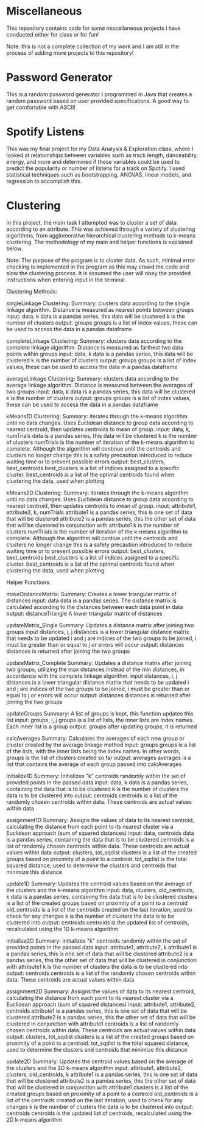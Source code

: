 # Miscellaneous
This repository contains code for some miscellaneous projects I have conducted either for class or for fun! 

Note: this is not a complete collection of my work and I am still in the process of adding more projects to this repository!

# Password Generator
This is a random password generator I programmed in Java that creates a random password based on user provided specifications. A good way to get comfortable with ASCII!

# Spotify Listens
This was my final project for my Data Analysis & Exploration class, where I looked at relationships between variables such as track length, danceability, energy, and more and determined if these variables could be used to predict the popularity or number of listens for a track on Spotify. I used statistical techniques such as bootstrapping, ANOVAS, linear models, and regression to accomplish this.

# Clustering
In this project, the main task I attempted was to cluster a set of data according to an attribute. This was achieved through a variety of clustering algorithms, from agglomerative hierarchical clustering methods to k-means clustering. The methodology of my main and helper functions is explained below.

Note: The purpose of the program is to cluster data. As such, minimal error checking is implemented in the program as this may crowd the code and slow the clustering process. It is assumed the user will obey the provided instructions when entering input in the terminal.

Clustering Methods:

singleLinkage Clustering:
	Summary: clusters data according to the single linkage algorithm. Distance is measured as nearest points between groups
	input: data, k
		data is a pandas series, this data will be clustered
		k is the number of clusters
	output: groups
		groups is a list of index values, these can be used to access the data in a pandas dataframe
		
completeLinkage Clustering:
	Summary: clusters data according to the complete linkage algorithm. Distance is measured as farthest two data points within groups
	input: data, k
		data is a pandas series, this data will be clustered
		k is the number of clusters
	output: groups
		groups is a list of index values, these can be used to access the data in a pandas dataframe
		
averageLinkage Clustering:
	Summary: clusters data according to the average linkage algorithm. Distance is measured between the averages of two groups
	input: data, k
		data is a pandas series, this data will be clustered
		k is the number of clusters
	output: groups
		groups is a list of index values, these can be used to access the data in a pandas dataframe
		
kMeans1D Clustering: 
	Summary: iterates through the k-means algorithm until no data changes. Uses Euclidean distance to group data according
		to nearest centroid, then updates centroids to mean of group. 
	input: data, k, numTrials
		data is a pandas series, this data will be clustered
		k is the number of clusters
		numTrials is the number of iteration of the k-means algorithm to complete. Although the algorithm will continue until
		the centroids and clusters no longer change this is a safety precaution introduced to reduce waiting time or to prevent possible errors
	output: best_clusters, best_centroids
		best_clusters is a list of indices assigned to a specific cluster. best_centroids is a list of the optimal centroids 
		found when clustering the data, used when plotting

kMeans2D Clustering: 
	Summary: iterates through the k-means algorithm until no data changes. Uses Euclidean distance to group data according
		to nearest centroid, then updates centroids to mean of group. 
	input: attribute1, attribute2, k, numTrials
		attribute1 is a pandas series, this is one set of data that will be clustered
		attribute2 is a pandas series, this the other set of data that will be clustered in conjunction with attribute1
		k is the number of clusters
		numTrials is the number of iteration of the k-means algorithm to complete. Although the algorithm will contiue until
		the centroids and clusters no longer change this is a safety precaution introduced to reduce waiting time or to prevent possible errors
	output: best_clusters, best_centroids
		best_clusters is a list of indices assigned to a specific cluster. best_centroids is a list of the optimal centroids 
		found when clustering the data, used when plotting		
		
Helper Functions:

makeDistanceMatrix:
	Summary: Creates a lower triangular matrix of distances
	input: data
		data is a pandas series. The distance matrix is calculated according to the distances between each data point in data
	output: distanceTriangle
		A lower triangular matrix of distances
		
updateMatrix_Single
	Summary: Updates a distance matrix after joining two groups
	input distances, i, j
		distances is a lower triangular distance matrix that needs to be updated
		i and j are indices of the two groups to be joined, i must be greater than or equal to j or errors will occur
	output: distances
		distances is returned after joining the two groups

updateMatrix_Complete
	Summary: Updates a distance matrix after joining two groups, utilizing the max distances instead of the min distances, in accordance with the complete linkage algorithm.
	input distances, i, j
		distances is a lower triangular distance matrix that needs to be updated
		i and j are indices of the two groups to be joined, i must be greater than or equal to j or errors will occur
	output: distances
		distances is returned after joining the two groups
		
updateGroups
	Summary: A list of groups is kept, this function updates this list
	input: groups, i, j
		groups is a list of lists, the inner lists are index names. Each inner list is a group
	output: groups
		after updating groups, it is returned

calcAverages
	Summary: Calculates the averages of each new group or cluster created by the average linkage method
	input: groups
		groups is a list of the lists, with the inner lists being the index names. In other words, groups is the list of clusters created so far
	output: averages
		averages is a list that contains the average of each group passed into calcAverages

initialize1D
	Summary: Initializes "k" centroids randomly within the set of provided points in the passed data
	input: data, k
		data is a pandas series, containing the data that is to be clustered
		k is the number of clusters the data is to be clustered into
	output: centroids
		centroids is a list of the randomly chosen centroids within data. These centroids are actual values within data

assignment1D
	Summary: Assigns the values of data to its nearest centroid, calculating the distance from each point to its nearest cluster via a Euclidean approach (sum of squared distances)
	input: data, centroids
		data is a pandas series, containing the data that is to be clustered
		centroids is a list of randomly chosen centroids within data. These centroids are actual values within data
	output: clusters, tot_sqdist
		clusters is a list of the created groups based on proximity of a point to a centroid. tot_sqdist is the total squared distance,
		used to determine the clusters and centroids that minimize this distance
  
update1D
	Summary: Updates the centroid values based on the average of the clusters and the k-means algorithm
	input: data, clusters, old_centroids, k
		data is a pandas series, containing the data that is to be clustered
		clusters is a list of the created groups based on proximity of a point to a centroid
		old_centroids is a list of the centroids created on the last iteration, used to check for any changes
		k is the number of clusters the data is to be clustered into
	output: centroids
		centroids is the updated list of centroids, recalculated using the 1D k-means algorithm

initialize2D
	Summary: Initializes "k" centroids randomly within the set of provided points in the passed data
	input: attribute1, attribute2, k
		attribute1 is a pandas series, this is one set of data that will be clustered
		attribute2 is a pandas series, this the other set of data that will be clustered in conjunction with attribute1
		k is the number of clusters the data is to be clustered into
	output: centroids
		centroids is a list of the randomly chosen centroids within data. These centroids are actual values within data

assignment2D
	Summary: Assigns the values of data to its nearest centroid, calculating the distance from each point to its nearest cluster via a Euclidean approach (sum of squared distances)
	input: attribute1, attribute2, centroids
		attribute1 is a pandas series, this is one set of data that will be clustered
		attribute2 is a pandas series, this the other set of data that will be clustered in conjunction with attribute1
		centroids is a list of randomly chosen centroids within data. These centroids are actual values within data
	output: clusters, tot_sqdist
		clusters is a list of the created groups based on proximity of a point to a centroid. tot_sqdist is the total squared distance,
		used to determine the clusters and centroids that minimize this distance

update2D
	Summary: Updates the centroid values based on the average of the clusters and the 2D k-means algorithm
	input: attribute1, attribute2, clusters, old_centroids, k
		attribute1 is a pandas series, this is one set of data that will be clustered
		attribute2 is a pandas series, this the other set of data that will be clustered in conjunction with attribute1
		clusters is a list of the created groups based on proximity of a point to a centroid
		old_centroids is a list of the centroids created on the last iteration, used to check for any changes
		k is the number of clusters the data is to be clustered into
	output: centroids
		centroids is the updated list of centroids, recalculated using the 2D k-means algorithm
